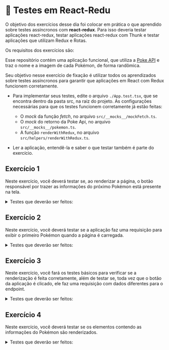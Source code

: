 # :pencil: Testes em React-Redu

O objetivo dos exercícios desse dia foi colocar em prática o que aprendido sobre testes assíncronos com **react-redux**. Para isso deveria testar aplicações react-redux, testar aplicações react-redux com Thunk e testar aplicações que utilizam Redux e Rotas.

Os requisitos dos exercícios são:

Esse repositório contém uma aplicação funcional, que utiliza a [Poke API](https://pokeapi.co/) e traz o nome e a imagem de cada Pokémon, de forma randômica.

Seu objetivo nesse exercício de fixação é utilizar todos os aprendizados sobre testes assíncronos para garantir que aplicações em React com Redux funcionem corretamente.

- Para implementar seus testes, edite o arquivo `./App.test.tsx`, que se encontra dentro da pasta src, na raiz do projeto. As configurações necessárias para que os testes funcionem corretamente já estão feitas:
  - O *mock* da função *fetch*, no arquivo `src/__mocks__/mockFetch.ts`.
  - O *mock* do retorno da Poke Api, no arquivo `src/__mocks__/pokemon.ts`.
  - A função `renderWithRedux`, no arquivo `src/helpers/renderWithRedux.ts`.

- Ler a aplicação, entendê-la e saber o que testar também é parte do exercício.

## Exercício 1

Neste exercício, você deverá testar se, ao renderizar a página, o botão responsável por trazer as informações do próximo Pokémon está presente na tela.

<details>
  <summary>Testes que deverão ser feitos: </summary>

1. Teste se o fetch é chamado uma vez ao carregar a página.
2. Teste se, após a primeira chamada do fetch, o botão de "Próximo Pokémon" está presente na tela.

</details>

## Exercício 2

Neste exercício, você deverá testar se a aplicação faz uma requisição para exibir o primeiro Pokémon quando a página é carregada.

<details>
  <summary>Testes que deverão ser feitos: </summary>

1. Teste se o fetch é chamado apenas uma vez ao carregar a página.
2. Teste se o fetch foi chamado utilizando o endpoint de um Pokémon.
    - Você pode utilizar o endpoint do _Froakie_ para construir esse teste: `https://pokeapi.co/api/v2/pokemon/656/`.

    > **OBS.:** A chamada do fetch depende do retorno da função `randomNumber`. Portanto, para testar se o fetch é chamado com um endpoint específico, você deve ser capaz de controlar o valor que é retornado pela `randomNumber`.

</details>

## Exercício 3

Neste exercício, você fará os testes básicos para verificar se a renderização é feita corretamente, além de testar se, toda vez que o botão da aplicação é clicado, ele faz uma requisição com dados diferentes para o endpoint.

<details>
  <summary>Testes que deverão ser feitos: </summary>

1. Teste se, após clicar no botão que traz o próximo Pokémon, o fetch foi chamado novamente, mas agora utilizando o endpoint com o número identificador de outro Pokémon.
    - Você pode utilizar o endpoint do _Drowzee_ para construir esse teste: `https://pokeapi.co/api/v2/pokemon/96/`.
    - Lembre-se de controlar o valor que é retornado pela função `randomNumber`.

</details>

## Exercício 4

Neste exercício, você deverá testar se os elementos contendo as informações do Pokémon são renderizados.

<details>
  <summary>Testes que deverão ser feitos: </summary>

A tela inicia com um Pokémon renderizado. Com base nisso:

1. Teste se o elemento que exibe o nome do Pokémon está presente na tela. Você pode verificar se o `data-testid=pokemon-name` está na tela.
2. Teste se o elemento que exibe a imagem do Pokémon está presente na tela.
    > Você pode utilizar a [documentação da React Testing Library](https://testing-library.com/docs/queries/about/) para encontrar a query mais adequada para esse caso.

</details>
